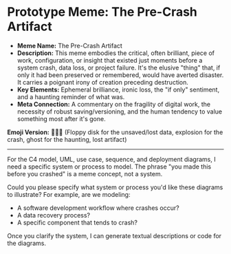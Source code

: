 # Prototype Meme: The Pre-Crash Artifact

*   **Meme Name:** The Pre-Crash Artifact
*   **Description:** This meme embodies the critical, often brilliant, piece of work, configuration, or insight that existed just moments before a system crash, data loss, or project failure. It's the elusive "thing" that, if only it had been preserved or remembered, would have averted disaster. It carries a poignant irony of creation preceding destruction.
*   **Key Elements:** Ephemeral brilliance, ironic loss, the "if only" sentiment, and a haunting reminder of what was.
*   **Meta Connection:** A commentary on the fragility of digital work, the necessity of robust saving/versioning, and the human tendency to value something most after it's gone.

**Emoji Version:** 💾💥👻 (Floppy disk for the unsaved/lost data, explosion for the crash, ghost for the haunting, lost artifact)

---

For the C4 model, UML, use case, sequence, and deployment diagrams, I need a specific system or process to model. The phrase "you made this before you crashed" is a meme concept, not a system.

Could you please specify what system or process you'd like these diagrams to illustrate? For example, are we modeling:
*   A software development workflow where crashes occur?
*   A data recovery process?
*   A specific component that tends to crash?

Once you clarify the system, I can generate textual descriptions or code for the diagrams.